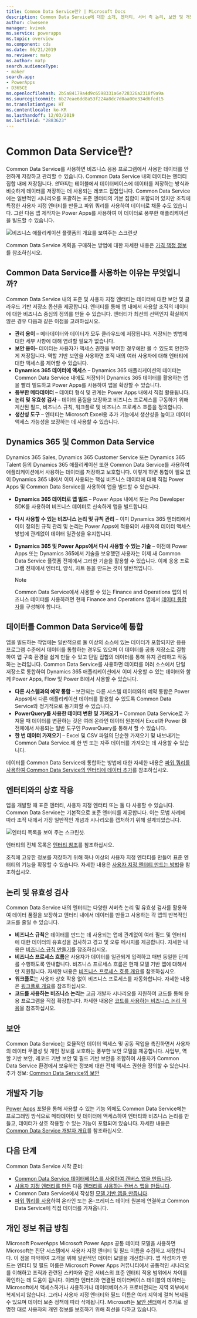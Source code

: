 ```yaml
---
title: Common Data Service란? | Microsoft Docs
description: Common Data Service에 대한 소개, 엔터티, 서버 측 논리, 보안 및 개발자 기능.
author: clwesene
manager: kvivek
ms.service: powerapps
ms.topic: overview
ms.component: cds
ms.date: 06/21/2019
ms.reviewer: matp
ms.author: matp
search.audienceType:
- maker
search.app:
- PowerApps
- D365CE
ms.openlocfilehash: 2b5a84179a4d9c6598331a6e728326a2318f9a9a
ms.sourcegitcommit: 6b27eae6dd8a53f224a8dc7d0aa00e334d6fed15
ms.translationtype: HT
ms.contentlocale: ko-KR
ms.lasthandoff: 12/03/2019
ms.locfileid: "2883623"
---
```

# <a name="what-is-common-data-service"></a>Common Data Service란?
Common Data Service를 사용하면 비즈니스 응용 프로그램에서 사용한 데이터를 안전하게 저장하고 관리할 수 있습니다. Common Data Service 내의 데이터는 엔터티 집합 내에 저장됩니다. *엔터티*는 테이블에서 데이터베이스에 데이터를 저장하는 방식과 비슷하게 데이터를 저장하는 데 사용되는 레코드 집합입니다. Common Data Service에는 일반적인 시나리오를 포괄하는 표준 엔터티의 기본 집합이 포함되어 있지만 조직에 특정한 사용자 지정 엔터티를 만들고 파워 쿼리를 사용하여 데이터로 채울 수도 있습니다. 그런 다음 앱 제작자는 Power Apps를 사용하여 이 데이터로 풍부한 애플리케이션을 빌드할 수 있습니다.

![비즈니스 애플리케이션 플랫폼의 개요를 보여주는 스크린샷](./media/data-platform-cds-intro/platform.png "플랫폼 개요")

Common Data Service 계획을 구매하는 방법에 대한 자세한 내용은 [가격 책정 정보](../../administrator/pricing-billing-skus.md)를 참조하십시오.

## <a name="why-use-common-data-service"></a>Common Data Service를 사용하는 이유는 무엇입니까?
Common Data Service 내의 표준 및 사용자 지정 엔터티는 데이터에 대한 보안 및 클라우드 기반 저장소 옵션을 제공합니다. 엔터티를 통해 앱 내에서 사용할 조직의 데이터에 대한 비즈니스 중심의 정의를 만들 수 있습니다. 엔터티가 최선의 선택인지 확실하지 않은 경우 다음과 같은 이점을 고려하십시오.

* **관리 용이** &ndash; 메타데이터와 데이터가 모두 클라우드에 저장됩니다. 저장되는 방법에 대한 세부 사항에 대해 염려할 필요가 없습니다.
* **보안 용이**&ndash; 데이터는 사용자가 액세스 권한을 부여한 경우에만 볼 수 있도록 안전하게 저장됩니다. 역할 기반 보안을 사용하면 조직 내의 여러 사용자에 대해 엔터티에 대한 액세스를 제어할 수 있습니다.
* **Dynamics 365 데이터에 액세스** &ndash; Dynamics 365 애플리케이션의 데이터는 Common Data Service 내에도 저장되어 Dynamics 365 데이터를 활용하는 앱을 빨리 빌드하고 Power Apps를 사용하여 앱을 확장할 수 있습니다.
* **풍부한 메타데이터** &ndash; 데이터 형식 및 관계는 Power Apps 내에서 직접 활용됩니다.
* **논리 및 유효성 검사** &ndash; 데이터 품질을 보장하고 비즈니스 프로세스를 구동하기 위해 계산된 필드, 비즈니스 규칙, 워크플로 및 비즈니스 프로세스 흐름을 정의합니다.
* **생산성 도구** &ndash; 엔터티는 Microsoft Excel용 추가 기능에서 생산성을 높이고 데이터 액세스 가능성을 보장하는 데 사용할 수 있습니다.

## <a name="dynamics-365-and-common-data-service"></a>Dynamics 365 및 Common Data Service

Dynamics 365 Sales, Dynamics 365 Customer Service 또는 Dynamics 365 Talent 등의 Dynamics 365 애플리케이션 또한 Common Data Service를 사용하여 애플리케이션에서 사용하는 데이터를 저장하고 보호합니다. 이렇게 하면 통합이 필요 없이 Dynamics 365 내에서 이미 사용되는 핵심 비즈니스 데이터에 대해 직접 Power Apps 및 Common Data Service를 사용하여 앱을 빌드할 수 있습니다.

* **Dynamics 365 데이터로 앱 빌드** &ndash; Power Apps 내에서 또는 Pro Developer SDK를 사용하여 비즈니스 데이터로 신속하게 앱을 빌드합니다.
* **다시 사용할 수 있는 비즈니스 논리 및 규칙 관리** &ndash; 이미 Dynamics 365 엔터티에서 이미 정의된 규칙 관리 및 논리는 Power Apps에 적용되어 사용자의 데이터 액세스 방법에 관계없이 데이터 일관성을 유지합니다.
* **Dynamics 365 및 Power Apps에서 다시 사용할 수 있는 기술** &ndash; 이전에 Power Apps 또는 Dynamics 365에서 기술을 보유했던 사용자는 이제 새 Common Data Service 플랫폼 전체에서 그러한 기술을 활용할 수 있습니다. 이제 응용 프로그램 전체에서 엔터티, 양식, 차트 등을 만드는 것이 일반적입니다.

    > [!NOTE]
    > Common Data Service에서 사용할 수 있는 Finance and Operations 앱의 비즈니스 데이터를 사용하려면 현재 Finance and Operations 앱에서 [데이터 통합자](/power-platform/admin/data-integrator)를 구성해야 합니다.

## <a name="integrating-data-into-the-common-data-service"></a>데이터를 Common Data Service에 통합

앱을 빌드하는 작업에는 일반적으로 둘 이상의 소스에 있는 데이터가 포함되지만 응용 프로그램 수준에서 데이터를 통합하는 경우도 있으며 이 데이터를 공통 저장소로 결합 하여 앱 구축 환경을 쉽게 만들 수 있고 단일 집합의 데이터를 통해 유지 관리하고 작동하는 논리입니다. Common Data Service를 사용하면 데이터를 여러 소스에서 단일 저장소로 통합하여 Dynamics 365 애플리케이션에서 이미 사용할 수 있는 데이터와 함께 Power Apps, Flow 및 Power BI에서 사용할 수 있습니다.

* **다른 시스템과의 예약 통합** &ndash; 보관되는 다른 시스템 데이터와의 예약 통합은 Power Apps에서 다른 애플리케이션 데이터를 활용할 수 있도록 Common Data Service와 정기적으로 동기화할 수 있습니다.
* **PowerQuery를 사용한 데이터 변환 및 가져오기** &ndash; Common Data Service로 가져올 때 데이터를 변환하는 것은 여러 온라인 데이터 원본에서 Excel과 Power BI 전체에서 사용되는 일반 도구인 PowerQuery를 통해서 할 수 있습니다.
* **한 번 데이터 가져오기** &ndash; Excel 및 CSV 파일의 단순한 가져오기 및 내보내기는 Common Data Service.에 한 번 또는 자주 데이터를 가져오는 데 사용할 수 있습니다.

데이터를 Common Data Service에 통합하는 방법에 대한 자세한 내용은 [파워 쿼리를 사용하여 Common Data Service의 엔터티에 데이터 추가](data-platform-cds-newentity-pq.md)를 참조하십시오.

## <a name="interacting-with-entities"></a>엔터티와의 상호 작용
앱을 개발할 때 표준 엔터티, 사용자 지정 엔터티 또는 둘 다 사용할 수 있습니다. Common Data Service는 기본적으로 표준 엔터티를 제공합니다. 이는 모범 사례에 따라 조직 내에서 가장 일반적인 개념과 시나리오를 캡처하기 위해 설계되었습니다.

![엔터티 목록을 보여 주는 스크린샷.](./media/data-platform-cds-intro/entitylist.png "엔터티 목록")

엔터티의 전체 목록은 [엔터티 참조](https://docs.microsoft.com/powerapps/developer/common-data-service/reference/about-entity-reference)를 참조하십시오.

조직에 고유한 정보를 저장하기 위해 하나 이상의 사용자 지정 엔터티를 만들어 표준 엔터티의 기능을 확장할 수 있습니다. 자세한 내용은 [사용자 지정 엔터티 만드는 방법](create-custom-entity.md)을 참조하십시오.

## <a name="logic-and-validation"></a>논리 및 유효성 검사
Common Data Service 내의 엔터티는 다양한 서버측 논리 및 유효성 검사를 활용하여 데이터 품질을 보장하고 엔터티 내에서 데이터를 만들고 사용하는 각 앱의 반복적인 코드를 줄일 수 있습니다.

* **비즈니스 규칙**은 데이터를 만드는 데 사용되는 앱에 관계없이 여러 필드 및 엔터티에 대한 데이터의 유효성을 검사하고 경고 및 오류 메시지를 제공합니다. 자세한 내용은 [비즈니스 규칙 만들기](./data-platform-create-business-rule.md)를 참조하십시오.
* **비즈니스 프로세스 흐름**은 사용자가 데이터를 일관되게 입력하고 매번 동일한 단계를 수행하도록 안내합니다. 비즈니스 프로세스 흐름은 현재 모델 기반 앱에 대해서만 지원됩니다. 자세한 내용은 [비즈니스 프로세스 흐름 개요](/dynamics365/customer-engagement/customize/business-process-flows-overview)를 참조하십시오.
* **워크플로**는 사용자 상호 작용 없이 비즈니스 프로세스를 자동화합니다. 자세한 내용은 [워크플로 개요](/dynamics365/customer-engagement/customize/workflow-processes)를 참조하십시오.
* **코드를 사용하는 비즈니스 논리**는 고급 개발자 시나리오를 지원하여 코드를 통해 응용 프로그램을 직접 확장합니다. 자세한 내용은 [코드를 사용하는 비즈니스 논리 적용](../../developer/common-data-service/apply-business-logic-with-code.md)을 참조하십시오.

## <a name="security"></a>보안
Common Data Service는 효율적인 데이터 액세스 및 공동 작업을 촉진하면서 사용자의 데이터 무결성 및 개인 정보를 보호하는 풍부한 보안 모델을 제공합니다. 사업부, 역할 기반 보안, 레코드 기반 보안 및 필드 기반 보안을 조합하여 사용자가 Common Data Service 환경에서 보유하는 정보에 대한 전체 액세스 권한을 정의할 수 있습니다. 추가 정보: [Common Data Service의 보안](/power-platform/admin/wp-security) 

## <a name="developer-capabilities"></a>개발자 기능
[Power Apps](https://make.powerapps.com/?utm_source=padocs&utm_medium=linkinadoc&utm_campaign=referralsfromdoc) 포털을 통해 사용할 수 있는 기능 외에도 Common Data Service에는 프로그래밍 방식으로 메타데이터 및 데이터에 액세스하여 엔터티와 비즈니스 논리를 만들고, 데이터가 상호 작용할 수 있는 기능이 포함되어 있습니다. 자세한 내용은 [Common Data Service 개발자 개요](../../developer/common-data-service/overview.md)를 참조하십시오.

## <a name="next-steps"></a>다음 단계
Common Data Service 시작 준비:
- [Common Data Service 데이터베이스를 사용하여 캔버스 앱을 만듭니다](../canvas-apps/data-platform-create-app-scratch.md).
- [사용자 지정 엔터티를 만든](create-custom-entity.md) 다음 [엔터티를 사용하는 캔버스 앱을 만듭니다](../canvas-apps/data-platform-create-app.md).
- Common Data Service에서 작성된 [모델 기반 앱을 만듭니다](/powerapps/maker/model-driven-apps/build-first-model-driven-app).
- [파워 쿼리를 사용](./data-platform-cds-newentity-pq.md)하여 온라인 또는 온-프레미스 데이터 원본에 연결하고 Common Data Service에 직접 데이터를 가져옵니다.

## <a name="privacy-notice"></a>개인 정보 취급 방침
Microsoft PowerApps Microsoft Power Apps 공통 데이터 모델을 사용하면 Microsoft는 진단 시스템에서 사용자 지정 엔터티 및 필드 이름을 수집하고 저장합니다. 이 점을 파악하여 고객을 위해 일반적인 데이터 모델을 개선합니다. 앱 작성자가 만드는 엔터티 및 필드 이름은 Microsoft Power Apps 커뮤니티에서 공통적인 시나리오를 이해하고 조직과 관련된 스키마와 같은 서비스의 표준 엔터티 적용 범위에서 차이를 확인하는 데 도움이 됩니다. 이러한 엔터티와 연결된 데이터베이스 테이블의 데이터는 Microsoft에서 액세스하거나 사용하거나 데이터베이스가 프로비전되는 지역 외부에서 복제되지 않습니다. 그러나 사용자 지정 엔터티와 필드 이름은 여러 지역에 걸쳐 복제될 수 있으며 데이터 보존 정책에 따라 삭제됩니다. Microsoft는 [보안 센터](https://www.microsoft.com/trustcenter/Privacy/default.aspx)에서 추가로 설명한 대로 사용자의 개인 정보를 보호하기 위해 최선을 다하고 있습니다.
